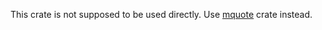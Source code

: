 This crate is not supposed to be used directly. Use [mquote][mquote] 
crate instead.

[mquote]: https://crates.io/crates/mquote

